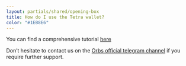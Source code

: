 ```yaml
---
layout: partials/shared/opening-box
title: How do I use the Tetra wallet?
color: "#1EB8E6"
---
```


You can find a comprehensive tutorial [here](https://www.orbs.com/tetra-orbs-staking-wallet-tutorial/)

Don’t hesitate to contact us on the [Orbs official telegram channel](https://t.me/OrbsNetwork) if you require further support.
